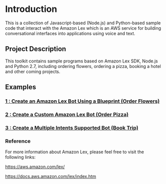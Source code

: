 # **Introduction**
This is a collection of Javascript-based (Node.js) and Python-based sample code that interact with the Amazon Lex which is an AWS service for building conversational interfaces into applications using voice and text.

##  Project Description
This toolkit contains sample programs based on Amazon Lex SDK, Node.js and Python 2.7, including ordering flowers, ordering a pizza, booking a hotel and other coming projects.

##  Examples
### [1 : Create an Amazon Lex Bot Using a Blueprint (Order Flowers)](./ex1/README.md)
### [2 : Create a Custom Amazon Lex Bot (Order Pizza)](./ex2/README.md)
### [3 : Create a Multiple Intents Supported Bot (Book Trip)](./ex3/README.md)

### Reference
For more information about Amazon Lex, please feel free to visit the following links:

https://aws.amazon.com/lex/

https://docs.aws.amazon.com/lex/index.htm
